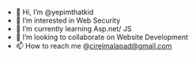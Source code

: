- 👋 Hi, I’m @yepimthatkid
- 👀 I’m interested in Web Security
- 🌱 I’m currently learning Asp.net/ JS
- 💞️ I’m looking to collaborate on Website Development
- 📫 How to reach me @cirejmalapad@gmail.com

<!---
yepimthatkid/yepimthatkid is a ✨ special ✨ repository because its `README.md` (this file) appears on your GitHub profile.
You can click the Preview link to take a look at your changes.
--->
